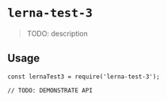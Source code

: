 # `lerna-test-3`

> TODO: description

## Usage

```
const lernaTest3 = require('lerna-test-3');

// TODO: DEMONSTRATE API
```
